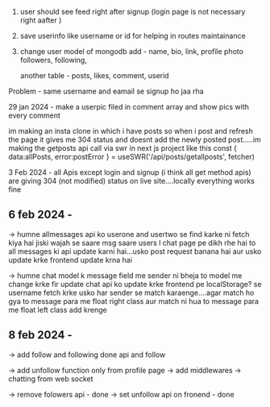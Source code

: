 1. user should see feed right after signup (login page is not necessary right aafter )
2. save userinfo like username or id for helping in routes maintainance
3. change user model of mongodb
   add - name,
          bio,
          link,
          profile photo
          followers,
          following,
    
    another table - posts,
                    likes,
                    comment,
                    userid

Problem - same username and eamail se signup ho jaa rha



29 jan 2024 - make a userpic filed in comment array and show pics with every comment


im making an insta clone in which i have posts so when i post and refresh the page it gives me 304 status and doesnt add the newly posted post.....im making the getposts api call via swr in next js project like this const { data:allPosts, error:postError } = useSWR('/api/posts/getallposts', fetcher)


3 Feb 2024 - all Apis except login and signup (i think all get method apis) are giving 304 (not modified) status on live site....locally everything works fine 

6 feb 2024 -
-----------
-> humne allmessages api ko userone and usertwo se find karke ni fetch kiya hai jiski wajah se saare msg saare users l chat page pe dikh rhe hai to all messages ki api update karni hai...usko post request banana hai aur usko update krke frontend update krna hai

-> humne chat model k message field me sender ni bheja to model me change krke fir update chat api ko update krke frontend pe localStorage? se username fetch krke usko har sender se match karaenge....agar match ho gya to message para me float right class aur match ni hua to message para me float left class add krenge


8 feb 2024 -
------------
-> add follow and following
done api and follow

-> add unfollow function only from profile page
-> add middlewares
-> chatting from web socket


-> remove folowers api - done
-> set unfollow api on fronend - done